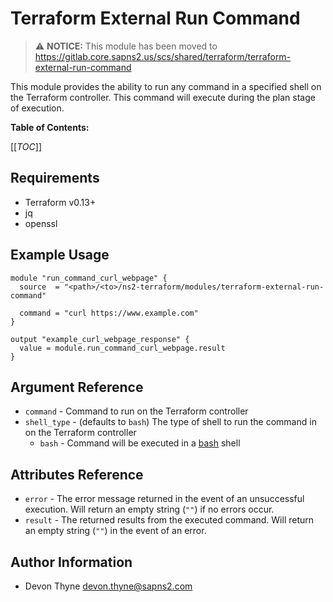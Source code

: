 Terraform External Run Command
==============================

> :warning: **NOTICE:** This module has been moved to https://gitlab.core.sapns2.us/scs/shared/terraform/terraform-external-run-command

This module provides the ability to run any command in a specified shell on the Terraform controller. This command will execute during the plan stage of execution.

**Table of Contents:**

[[_TOC_]]

Requirements
------------

* Terraform v0.13+
* jq
* openssl

Example Usage
-------------

```hcl
module "run_command_curl_webpage" {
  source  = "<path>/<to>/ns2-terraform/modules/terraform-external-run-command"

  command = "curl https://www.example.com"
}

output "example_curl_webpage_response" {
  value = module.run_command_curl_webpage.result
}
```

Argument Reference
------------------

* `command` - Command to run on the Terraform controller
* `shell_type` - (defaults to `bash`) The type of shell to run the command in on the Terraform controller
  * `bash` - Command will be executed in a [bash](https://www.gnu.org/software/bash/) shell

Attributes Reference
--------------------

* `error` -  The error message returned in the event of an unsuccessful execution. Will return an empty string (`""`) if no errors occur.
* `result` - The returned results from the executed command. Will return an empty string (`""`) in the event of an error.

Author Information
------------------

* Devon Thyne [devon.thyne@sapns2.com](mailto:devon.thyne@sapns2.com)
